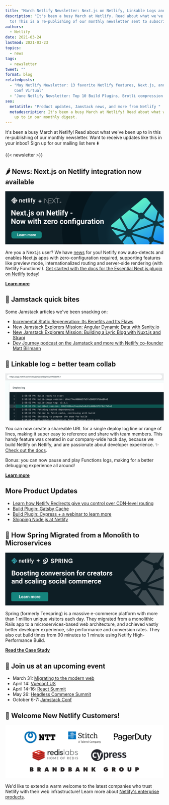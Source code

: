 ```yaml
---
title: "March Netlify Newsletter: Next.js on Netlify, Linkable Logs and more "
description: "It's been a busy March at Netlify. Read about what we've been up
  to! This is a re-publishing of our monthly newsletter sent to subscribers. "
authors:
  - Netlify
date: 2021-03-24
lastmod: 2021-03-23
topics:
  - news
tags:
  - newsletter
tweet: ""
format: blog
relatedposts:
  - "May Netlify Newsletter: 13 favorite Netlify features, Next.js, and Jamstack
    Conf Virtual"
  - "June Netlify Newsletter: Top 10 Build Plugins, Brotli compression and more"
seo:
  metatitle: "Product updates, Jamstack news, and more from Netlify "
  metadescription: It's been a busy March at Netlify! Read about what we've been
    up to in our monthly digest.
---
```

It's been a busy March at Netlify! Read about what we've been up to in this re-publishing of our monthly newsletter. Want to receive updates like this in your inbox? Sign up for our mailing list here ⬇️

{{< newsletter >}}

## 🌶 News: Next.js on Netlify integration now available

![Next.js on Netlify ](/v3/img/blog/next-is_on_netlify.png)

Are you a Next.js user? We have [news](https://www.netlify.com/press/netlify-announces-next-js-integration-enabling-next-js-10-for-enterprise-teams) for you! Netlify now auto-detects and enables Next.js apps with zero-configuration required, supporting features like preview mode, internationalized routing and server-side rendering (with Netlify Functions!). [Get started with the docs for the Essential Next.js plugin on Netlify today](https://docs.netlify.com/configure-builds/common-configurations/next-js/)!

**[Learn more](https://www.netlify.com/blog/2021/03/16/try-the-new-essential-next.js-plugin-now-with-auto-install/)**

## 🍩 Jamstack quick bites

Some Jamstack articles we've been snacking on:

* [Incremental Static Regeneration: Its Benefits and Its Flaws](https://www.netlify.com/blog/2021/03/08/incremental-static-regeneration-its-benefits-and-its-flaws/)
* [New Jamstack Explorers Mission: Angular Dynamic Data with Sanity.io](https://explorers.netlify.com/learn/angular-dynamic-data-with-sanity-io)
* [New Jamstack Explorers Mission: Building a Lyric Blog with Nuxt.js and Strapi](https://explorers.netlify.com/learn/building-a-lyric-blog-with-nuxt-js-and-strapi)
* [Dev Journey podcast on the Jamstack and more with Netlify co-founder Matt Biilmann](https://devjourney.info/Guests/140-MattBiilmann.html)

## 🔗 Linkable log = better team collab

![Netlify Linkable Logs](/v3/img/blog/linkable-logs-newsletter.png)

You can now create a shareable URL for a single deploy log line or range of lines, making it super easy to reference and share with team members. This handy feature was created in our company-wide hack day, because we build Netlify on Netlify, and are passionate about developer experience. ✨ [Check out the docs](https://docs.netlify.com/site-deploys/overview/#share-log-content).

Bonus: you can now pause and play Functions logs, making for a better debugging experience all around!

**[Learn more](https://www.netlify.com/blog/2021/03/04/linkable-log-lines-now-available/)**

## More Product Updates

- [Learn how Netlify Redirects give you control over CDN-level routing](https://www.netlify.com/blog/2021/03/01/learn-how-netlify-redirects-give-you-control-over-cdn-level-routing/)
- [Build Plugin: Gatsby Cache](https://www.netlify.com/blog/2021/03/01/netlify-build-plugin-of-the-week-gatsby-cache-plugin/)
- [Build Plugin: Cypress + a webinar to learn more](https://www.netlify.com/blog/2021/03/11/netlify-build-plugin-of-the-week-cypress/)
- [Shipping Node.js at Netlify](https://www.netlify.com/blog/2021/03/03/shipping-node.js-at-netlify/)


## 📘 How Spring Migrated from a Monolith to Microservices

![](/v3/img/blog/spring_case_study.png)

Spring (formerly Teespring) is a massive e-commerce platform with more than 1 million unique visitors each day. They migrated from a monolithic Rails app to a microservices-based web architecture, and achieved vastly better developer experience, site performance and conversion rates. They also cut build times from 90 minutes to 1 minute using Netlify High-Performance Build.

**[Read the Case Study](https://www.netlify.com/blog/2021/03/08/spring-uses-netlify-to-scale-social-commerce-and-boost-conversion-for-creators/)**

## 📅 Join us at an upcoming event

* March 31: [Migrating to the modern web](https://www.netlify.com/events/migrating-to-the-modern-web/)
* April 14: [Vueconf US](https://us.vuejs.org/)
* April 14-16: [React Summit](https://remote.reactsummit.com/)
* May 26: [Headless Commerce Summit](https://headlesscommercesummit.com/)
* October 6-7: [Jamstack Conf](https://jamstackconf.com/)

## 🥳 Welcome New Netlify Customers!

![](/v3/img/blog/march_logos.png)

We'd like to extend a warm welcome to the latest companies who trust Netlify with their web infrastructure! Learn more about [Netlify's enterprise products](https://www.netlify.com/enterprise/).
